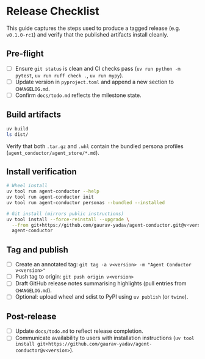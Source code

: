 # Release Checklist

This guide captures the steps used to produce a tagged release (e.g. `v0.1.0-rc1`) and verify that the published artifacts install cleanly.

## Pre-flight
- [ ] Ensure `git status` is clean and CI checks pass (`uv run python -m pytest`, `uv run ruff check .`, `uv run mypy`).
- [ ] Update version in `pyproject.toml` and append a new section to `CHANGELOG.md`.
- [ ] Confirm `docs/todo.md` reflects the milestone state.

## Build artifacts
```bash
uv build
ls dist/
```

Verify that both `.tar.gz` and `.whl` contain the bundled persona profiles (`agent_conductor/agent_store/*.md`).

## Install verification
```bash
# Wheel install
uv tool run agent-conductor --help
uv tool run agent-conductor init
uv tool run agent-conductor personas --bundled --installed

# Git install (mirrors public instructions)
uv tool install --force-reinstall --upgrade \
  --from git+https://github.com/gaurav-yadav/agent-conductor.git@v<version> \
  agent-conductor
```

## Tag and publish
- [ ] Create an annotated tag: `git tag -a v<version> -m "Agent Conductor v<version>"`
- [ ] Push tag to origin: `git push origin v<version>`
- [ ] Draft GitHub release notes summarising highlights (pull entries from `CHANGELOG.md`).
- [ ] Optional: upload wheel and sdist to PyPI using `uv publish` (or `twine`).

## Post-release
- [ ] Update `docs/todo.md` to reflect release completion.
- [ ] Communicate availability to users with installation instructions (`uv tool install git+https://github.com/gaurav-yadav/agent-conductor@v<version>`).
